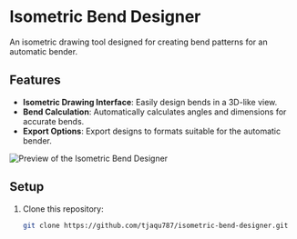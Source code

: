 # Isometric Bend Designer

An isometric drawing tool designed for creating bend patterns for an automatic bender.

## Features
- **Isometric Drawing Interface**: Easily design bends in a 3D-like view.
- **Bend Calculation**: Automatically calculates angles and dimensions for accurate bends.
- **Export Options**: Export designs to formats suitable for the automatic bender.

![Preview of the Isometric Bend Designer](assets/design-preview.png)

## Setup
1. Clone this repository:
   ```bash
   git clone https://github.com/tjaqu787/isometric-bend-designer.git
